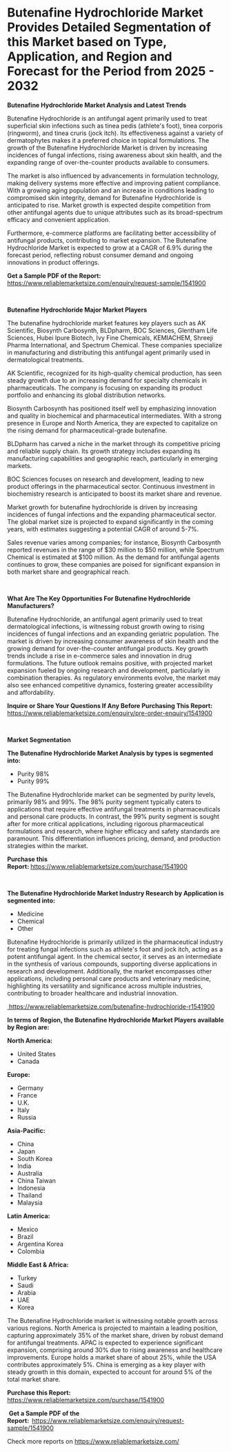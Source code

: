 <p><h1>Butenafine Hydrochloride Market Provides Detailed Segmentation of this Market based on Type, Application, and Region and Forecast for the Period from 2025 - 2032</h1></p><p><strong>Butenafine Hydrochloride Market Analysis and Latest Trends</strong></p>
<p><p>Butenafine Hydrochloride is an antifungal agent primarily used to treat superficial skin infections such as tinea pedis (athlete's foot), tinea corporis (ringworm), and tinea cruris (jock itch). Its effectiveness against a variety of dermatophytes makes it a preferred choice in topical formulations. The growth of the Butenafine Hydrochloride Market is driven by increasing incidences of fungal infections, rising awareness about skin health, and the expanding range of over-the-counter products available to consumers.</p><p>The market is also influenced by advancements in formulation technology, making delivery systems more effective and improving patient compliance. With a growing aging population and an increase in conditions leading to compromised skin integrity, demand for Butenafine Hydrochloride is anticipated to rise. Market growth is expected despite competition from other antifungal agents due to unique attributes such as its broad-spectrum efficacy and convenient application.</p><p>Furthermore, e-commerce platforms are facilitating better accessibility of antifungal products, contributing to market expansion. The Butenafine Hydrochloride Market is expected to grow at a CAGR of 6.9% during the forecast period, reflecting robust consumer demand and ongoing innovations in product offerings.</p></p>
<p><strong>Get a Sample PDF of the Report:&nbsp;</strong> <a href="https://www.reliablemarketsize.com/enquiry/request-sample/1541900?utm_campaign=2875&utm_medium=2&utm_source=Github&utm_content=ia&utm_term=01042025&utm_id=butenafine-hydrochloride">https://www.reliablemarketsize.com/enquiry/request-sample/1541900</a></p>
<p>&nbsp;</p>
<p><strong>Butenafine Hydrochloride Major Market Players</strong></p>
<p><p>The butenafine hydrochloride market features key players such as AK Scientific, Biosynth Carbosynth, BLDpharm, BOC Sciences, Glentham Life Sciences, Hubei Ipure Biotech, Ivy Fine Chemicals, KEMIACHEM, Shreeji Pharma International, and Spectrum Chemical. These companies specialize in manufacturing and distributing this antifungal agent primarily used in dermatological treatments.</p><p>AK Scientific, recognized for its high-quality chemical production, has seen steady growth due to an increasing demand for specialty chemicals in pharmaceuticals. The company is focusing on expanding its product portfolio and enhancing its global distribution networks.</p><p>Biosynth Carbosynth has positioned itself well by emphasizing innovation and quality in biochemical and pharmaceutical intermediates. With a strong presence in Europe and North America, they are expected to capitalize on the rising demand for pharmaceutical-grade butenafine.</p><p>BLDpharm has carved a niche in the market through its competitive pricing and reliable supply chain. Its growth strategy includes expanding its manufacturing capabilities and geographic reach, particularly in emerging markets.</p><p>BOC Sciences focuses on research and development, leading to new product offerings in the pharmaceutical sector. Continuous investment in biochemistry research is anticipated to boost its market share and revenue.</p><p>Market growth for butenafine hydrochloride is driven by increasing incidences of fungal infections and the expanding pharmaceutical sector. The global market size is projected to expand significantly in the coming years, with estimates suggesting a potential CAGR of around 5-7%.</p><p>Sales revenue varies among companies; for instance, Biosynth Carbosynth reported revenues in the range of $30 million to $50 million, while Spectrum Chemical is estimated at $100 million. As the demand for antifungal agents continues to grow, these companies are poised for significant expansion in both market share and geographical reach.</p></p>
<p>&nbsp;</p>
<p><strong>What Are The Key Opportunities For Butenafine Hydrochloride Manufacturers?</strong></p>
<p><p>Butenafine Hydrochloride, an antifungal agent primarily used to treat dermatological infections, is witnessing robust growth owing to rising incidences of fungal infections and an expanding geriatric population. The market is driven by increasing consumer awareness of skin health and the growing demand for over-the-counter antifungal products. Key growth trends include a rise in e-commerce sales and innovation in drug formulations. The future outlook remains positive, with projected market expansion fueled by ongoing research and development, particularly in combination therapies. As regulatory environments evolve, the market may also see enhanced competitive dynamics, fostering greater accessibility and affordability.</p></p>
<p><strong>Inquire or Share Your Questions If Any Before Purchasing This Report:</strong> <a href="https://www.reliablemarketsize.com/enquiry/pre-order-enquiry/1541900?utm_campaign=2875&utm_medium=2&utm_source=Github&utm_content=ia&utm_term=01042025&utm_id=butenafine-hydrochloride">https://www.reliablemarketsize.com/enquiry/pre-order-enquiry/1541900</a></p>
<p>&nbsp;</p>
<p><strong>Market Segmentation</strong></p>
<p><strong>The Butenafine Hydrochloride Market Analysis by types is segmented into:</strong></p>
<p><ul><li>Purity 98%</li><li>Purity 99%</li></ul></p>
<p><p>The Butenafine Hydrochloride market can be segmented by purity levels, primarily 98% and 99%. The 98% purity segment typically caters to applications that require effective antifungal treatments in pharmaceuticals and personal care products. In contrast, the 99% purity segment is sought after for more critical applications, including rigorous pharmaceutical formulations and research, where higher efficacy and safety standards are paramount. This differentiation influences pricing, demand, and production strategies within the market.</p></p>
<p><strong>Purchase this Report:&nbsp;</strong><a href="https://www.reliablemarketsize.com/purchase/1541900?utm_campaign=2875&utm_medium=2&utm_source=Github&utm_content=ia&utm_term=01042025&utm_id=butenafine-hydrochloride">https://www.reliablemarketsize.com/purchase/1541900</a></p>
<p>&nbsp;</p>
<p><strong>The Butenafine Hydrochloride Market Industry Research by Application is segmented into:</strong></p>
<p><ul><li>Medicine</li><li>Chemical</li><li>Other</li></ul></p>
<p><p>Butenafine Hydrochloride is primarily utilized in the pharmaceutical industry for treating fungal infections such as athlete's foot and jock itch, acting as a potent antifungal agent. In the chemical sector, it serves as an intermediate in the synthesis of various compounds, supporting diverse applications in research and development. Additionally, the market encompasses other applications, including personal care products and veterinary medicine, highlighting its versatility and significance across multiple industries, contributing to broader healthcare and industrial innovation.</p></p>
<p><a href="https://www.reliablemarketsize.com/butenafine-hydrochloride-r1541900?utm_campaign=2875&utm_medium=2&utm_source=Github&utm_content=ia&utm_term=01042025&utm_id=butenafine-hydrochloride">&nbsp;https://www.reliablemarketsize.com/butenafine-hydrochloride-r1541900</a></p>
<p><strong>In terms of Region, the Butenafine Hydrochloride Market Players available by Region are:</strong></p>
<p>
    <p> <strong> North America: </strong>
        <ul>
            <li>United States</li>
            <li>Canada</li>
        </ul>
        </p> 
    <p> <strong> Europe: </strong>
        <ul>
            <li>Germany</li>
            <li>France</li>
            <li>U.K.</li>
            <li>Italy</li>
            <li>Russia</li>
        </ul>
        </p> 
    <p> <strong> Asia-Pacific: </strong>
        <ul>
            <li>China</li>
            <li>Japan</li>
            <li>South Korea</li>
            <li>India</li>
            <li>Australia</li>
            <li>China Taiwan</li>
            <li>Indonesia</li>
            <li>Thailand</li>
            <li>Malaysia</li>
        </ul>
        </p> 
    <p> <strong> Latin America: </strong>
        <ul>
            <li>Mexico</li>
            <li>Brazil</li>
            <li>Argentina Korea</li>
            <li>Colombia</li>
        </ul>
        </p> 
    <p> <strong> Middle East & Africa: </strong>
        <ul>
            <li>Turkey</li>
            <li>Saudi</li>
            <li>Arabia</li>
            <li>UAE</li>
            <li>Korea</li>
        </ul>
    </p>
    </p>
<p><p>The Butenafine Hydrochloride market is witnessing notable growth across various regions. North America is projected to maintain a leading position, capturing approximately 35% of the market share, driven by robust demand for antifungal treatments. APAC is expected to experience significant expansion, comprising around 30% due to rising awareness and healthcare improvements. Europe holds a market share of about 25%, while the USA contributes approximately 5%. China is emerging as a key player with steady growth in this domain, expected to account for around 5% of the total market share.</p></p>
<p><strong>Purchase this Report: </strong><a href="https://www.reliablemarketsize.com/purchase/1541900?utm_campaign=2875&utm_medium=2&utm_source=Github&utm_content=ia&utm_term=01042025&utm_id=butenafine-hydrochloride">https://www.reliablemarketsize.com/purchase/1541900</a></p>
<p>&nbsp;<strong>Get a Sample PDF of the Report:&nbsp;&nbsp;</strong><a href="https://www.reliablemarketsize.com/enquiry/request-sample/1541900?utm_campaign=2875&utm_medium=2&utm_source=Github&utm_content=ia&utm_term=01042025&utm_id=butenafine-hydrochloride">https://www.reliablemarketsize.com/enquiry/request-sample/1541900</a></p>
<p><strong></strong></p>
<p>Check more reports on <a href="https://www.reliablemarketsize.com/?utm_campaign=2875&utm_medium=2&utm_source=Github&utm_content=ia&utm_term=01042025&utm_id=butenafine-hydrochloride">https://www.reliablemarketsize.com/</a></p>
